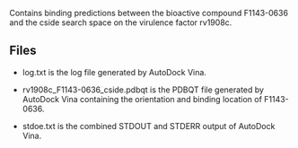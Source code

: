 Contains binding predictions between the bioactive compound F1143-0636 and the cside search space on the virulence factor rv1908c.

## Files

- log.txt is the log file generated by AutoDock Vina.

- rv1908c_F1143-0636_cside.pdbqt is the PDBQT file generated by AutoDock Vina containing the orientation and binding location of F1143-0636.

- stdoe.txt is the combined STDOUT and STDERR output of AutoDock Vina.

